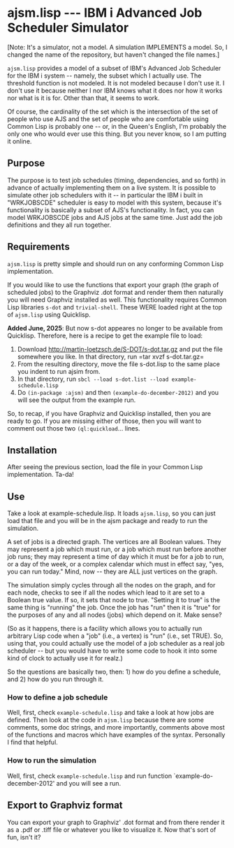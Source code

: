 # ajsm.lisp --- IBM i Advanced Job Scheduler Simulator

[Note: It's a simulator, not a model. A simulation IMPLEMENTS a model.
 So, I changed the name of the repository, but haven't changed the file
 names.]

`ajsm.lisp` provides a model of a subset of IBM's Advanced Job
Scheduler for the IBM i system -- namely, the subset which I actually
use. The threshold function is not modeled.  It is not modeled because
I don't use it.  I don't use it because neither I nor IBM knows what
it does nor how it works nor what is it is for.  Other than that, it
seems to work.

Of course, the cardinality of the set which is the intersection of the
set of people who use AJS and the set of people who are comfortable
using Common Lisp is probably one -- or, in the Queen's English, I'm
probably the only one who would ever use this thing.  But you never
know, so I am putting it online.

## Purpose

The purpose is to test job schedules (timing, dependencies, and so
forth) in advance of actually implementing them on a live system.  It
is possible to simulate other job schedulers with it -- in particular
the IBM i built in "WRKJOBSCDE" scheduler is easy to model with this
system, because it's functionality is basically a subset of AJS's
functionality.  In fact, you can model WRKJOBSCDE jobs and AJS jobs at
the same time.  Just add the job definitions and they all run
together.

## Requirements

`ajsm.lisp` is pretty simple and should run on any conforming Common
Lisp implementation.

If you would like to use the functions that export your graph (the
graph of scheduled jobs) to the Graphviz .dot format and render them
then naturally you will need Graphviz installed as well.  This
functionality requires Common Lisp libraries `s-dot` and
`trivial-shell`.  These WERE loaded right at the top of `ajsm.lisp`
using Quicklisp.

**Added June, 2025**: But now s-dot appeares no longer to be available
from Quicklisp. Therefore, here is a recipe to get the example file
to load:

 1. Download http://martin-loetzsch.de/S-DOT/s-dot.tar.gz and put the
    file somewhere you like. In that directory, run =tar xvzf s-dot.tar.gz=
 2. From the resulting directory, move the file s-dot.lisp to the same
    place you indent to run ajsim from.
 3. In that directory, run ``sbcl --load s-dot.list --load example-schedule.lisp``
 4. Do ``(in-package :ajsm)`` and then ``(example-do-december-2012)`` and you will
    see the output from the example run.

So, to recap, if you have Graphviz and Quicklisp installed, then you
are ready to go.  If you are missing either of those, then you will
want to comment out those two `(ql:quickload`... lines.

## Installation

After seeing the previous section, load the file in your Common Lisp
implementation.  Ta-da!

## Use

Take a look at example-schedule.lisp.  It loads `ajsm.lisp`, so you
can just load that file and you will be in the ajsm package and ready
to run the simulation.

A set of jobs is a directed graph.  The vertices are all Boolean
values.  They may represent a job which must run, or a job which must
run before another job runs; they may represent a time of day which it
must be for a job to run, or a day of the week, or a complex calendar
which must in effect say, "yes, you can run today."  Mind, now -- they
are ALL just vertices on the graph.

The simulation simply cycles through all the nodes on the graph, and
for each node, checks to see if all the nodes which lead to it are set
to a Boolean true value.  If so, it sets that node to true.  "Setting
it to true" is the same thing is "running" the job.  Once the job has
"run" then it is "true" for the purposes of any and all nodes (jobs)
which depend on it.  Make sense?

(So as it happens, there is a facility which allows you to actually run
arbitrary Lisp code when a "job" (i.e., a vertex) is "run" (i.e., set
TRUE).  So, using that, you could actually use the model of a job
scheduler as a real job scheduler -- but you would have to write some
code to hook it into some kind of clock to actually use it for realz.)

So the questions are basically two, then: 1) how do you define a
schedule, and 2) how do you run through it.

### How to define a job schedule

Well, first, check `example-schedule.lisp` and take a look at how jobs
are defined.  Then look at the code in `ajsm.lisp` because there are
some comments, some doc strings, and more importantly, comments above
most of the functions and macros which have examples of the syntax.
Personally I find that helpful.

### How to run the simulation

Well, first, check `example-schedule.lisp` and run function
`example-do-december-2012' and you will see a run.

## Export to Graphviz format

You can export your graph to Graphviz' .dot format and from there
render it as a .pdf or .tiff file or whatever you like to visualize
it.  Now that's sort of fun, isn't it?
